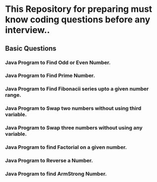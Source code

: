 # This Repository for preparing must know coding questions before any interview..

## Basic Questions
### Java Program to Find Odd or Even Number.
### Java Program to Find Prime Number.
### Java Program to Find Fibonacii series upto a given number range.
### Java Program to Swap two numbers without using third variable.
### Java Program to Swap three numbers without using any variable.
### Java Program to find Factorial on a given number.
### Java Program to Reverse a Number.
### Java Program to find ArmStrong Number.
